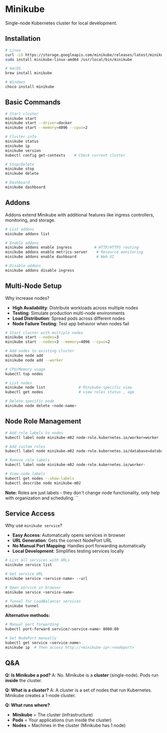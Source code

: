 # Minikube

Single-node Kubernetes cluster for local development.

## Installation

```bash
# Linux
curl -LO https://storage.googleapis.com/minikube/releases/latest/minikube-linux-amd64
sudo install minikube-linux-amd64 /usr/local/bin/minikube

# macOS
brew install minikube

# Windows
choco install minikube
```

## Basic Commands

```bash
# Start cluster
minikube start
minikube start --driver=docker
minikube start --memory=4096 --cpus=2

# Cluster info
minikube status
minikube ip
minikube version
kubectl config get-contexts    # Check current cluster

# Stop/Delete
minikube stop
minikube delete

# Dashboard
minikube dashboard
```

## Addons

Addons extend Minikube with additional features like ingress controllers, monitoring, and storage.

```bash
# List addons
minikube addons list

# Enable addons
minikube addons enable ingress          # HTTP/HTTPS routing
minikube addons enable metrics-server    # Resource monitoring
minikube addons enable dashboard         # Web UI

# Disable addons
minikube addons disable ingress
```

## Multi-Node Setup

Why increase nodes?
- **High Availability**: Distribute workloads across multiple nodes
- **Testing**: Simulate production multi-node environments
- **Load Distribution**: Spread pods across different nodes
- **Node Failure Testing**: Test app behavior when nodes fail

```bash
# Start cluster with multiple nodes
minikube start --nodes=3
minikube start --nodes=3 --memory=4096 --cpus=2

# Add nodes to existing cluster
minikube node add
minikube node add --worker

# CPU/Memory usage
kubectl top nodes 

# List nodes
minikube node list               # Minikube-specific view
kubectl get nodes                # view roles status , age

# Delete specific node
minikube node delete <node-name>
```

## Node Role Management

```bash
# Add role labels to nodes
kubectl label node minikube-m02 node-role.kubernetes.io/worker=worker

# Add custom roles
kubectl label node minikube-m02 node-role.kubernetes.io/database=database

# Remove role labels
kubectl label node minikube-m02 node-role.kubernetes.io/worker-

# View node labels
kubectl get nodes --show-labels
kubectl describe node minikube-m02
```

**Note:** Roles are just labels - they don't change node functionality, only help with organization and scheduling.
``

## Service Access

Why use `minikube service`?
- **Easy Access**: Automatically opens services in browser
- **URL Generation**: Gets the correct NodePort URL
- **No Manual Port Mapping**: Handles port forwarding automatically
- **Local Development**: Simplifies testing services locally

```bash
# List all services with URLs
minikube service list

# Get service URL
minikube service <service-name> --url

# Open service in browser
minikube service <service-name>

# Tunnel for LoadBalancer services
minikube tunnel
```

**Alternative methods:**
```bash
# Manual port forwarding
kubectl port-forward service/<service-name> 8080:80

# Get NodePort manually
kubectl get service <service-name>
minikube ip  # Then access http://<minikube-ip>:<nodeport>
```

## Q&A

**Q: Is Minikube a pod?**
A: No. Minikube is a **cluster** (single-node). Pods run **inside** the cluster.

**Q: What is a cluster?**
A: A cluster is a set of nodes that run Kubernetes. Minikube creates a 1-node cluster.

**Q: What runs where?**
- **Minikube** = The cluster (infrastructure)
- **Pods** = Your applications (run inside the cluster)
- **Nodes** = Machines in the cluster (Minikube has 1 node)